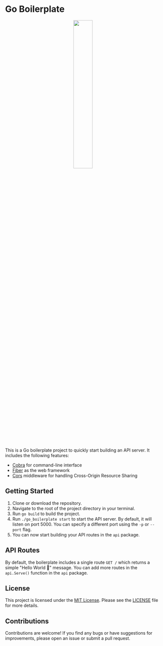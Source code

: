 # Go Boilerplate


<p align="center">
<img src="https://openupthecloud.com/wp-content/uploads/2020/01/Golang.png?ezimgfmt=rs%3Adevice%2Frscb2-1"  width=35% height=35%>
</p>


This is a Go boilerplate project to quickly start building an API server. It includes the following features:
- [Cobra](https://github.com/spf13/cobra) for command-line interface
- [Fiber](https://github.com/gofiber/fiber) as the web framework
- [Cors](https://github.com/gofiber/fiber/blob/main/middleware/cors/cors.go) middleware for handling Cross-Origin Resource Sharing

## Getting Started

1. Clone or download the repository.
2. Navigate to the root of the project directory in your terminal.
3. Run `go build` to build the project.
4. Run `./go_boilerplate start` to start the API server. By default, it will listen on port 5000. You can specify a different port using the `-p` or `--port` flag.
5. You can now start building your API routes in the `api` package.

## API Routes

By default, the boilerplate includes a single route `GET /` which returns a simple "Hello World 🖖" message. You can add more routes in the `api.Serve()` function in the `api` package.

## License

This project is licensed under the [MIT License](https://opensource.org/licenses/MIT). Please see the [LICENSE](LICENSE) file for more details.

## Contributions

Contributions are welcome! If you find any bugs or have suggestions for improvements, please open an issue or submit a pull request.
